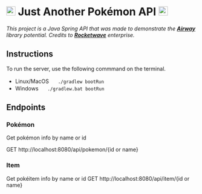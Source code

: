 # <img src='https://icon-library.com/images/pokeball-icon-transparent/pokeball-icon-transparent-26.jpg' width='24'> Just Another Pokémon API <img src='https://icon-library.com/images/pokeball-icon-transparent/pokeball-icon-transparent-26.jpg' width='24'>
*This project is a Java Spring API that was made to demonstrate the [**Airway**](https://gitlab.com/rocketwave-tech/airway) library potential. Credits to [**Rocketwave**](https://gitlab.com/rocketwave-tech) enterprise.*
## Instructions

To run the server, use the following commmand on the terminal.

- Linux/MacOS <img src='https://icons.iconarchive.com/icons/dakirby309/simply-styled/256/OS-Linux-icon.png' width='16'> `./gradlew bootRun`
- Windows <img src='https://pnggrid.com/wp-content/uploads/2021/06/Windows-11-Icon-Logo.png' width='16'> `./gradlew.bat bootRun`

## Endpoints

### Pokémon
Get pokémon info by name or id

GET http://localhost:8080/api/pokemon/{id or name}

### Item
Get pokéitem info by name or id
GET http://localhost:8080/api/item/{id or name}
